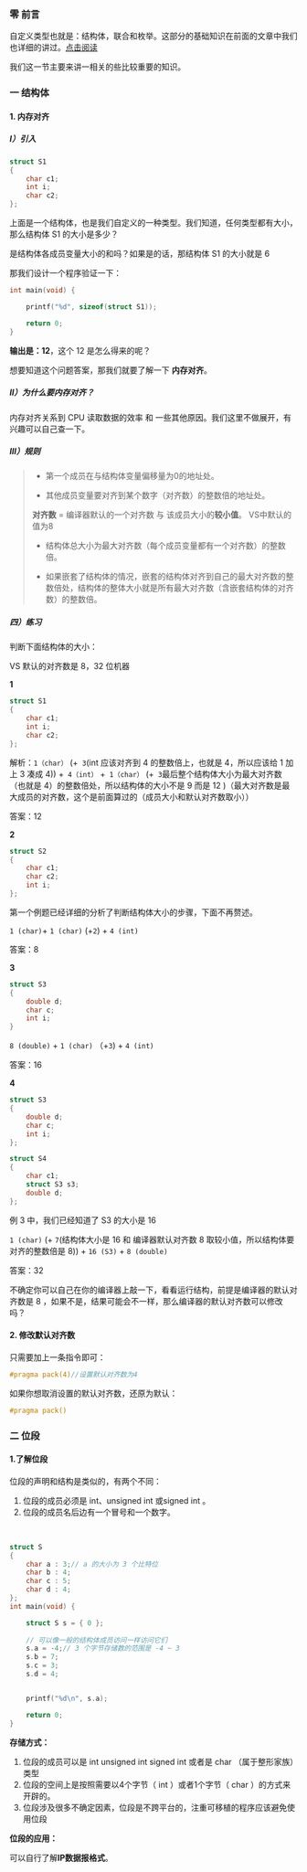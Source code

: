 

### 零 前言

自定义类型也就是：结构体，联合和枚举。这部分的基础知识在前面的文章中我们也详细的讲过。[点击阅读](https://mp.weixin.qq.com/s/NkXZSdM-gnAuG7_jAM8ZiA)

我们这一节主要来讲一相关的些比较重要的知识。



### 一 结构体

#### 1. 内存对齐

##### Ⅰ）引入

```c
struct S1
{
	char c1;
	int i;
	char c2;
};
```

上面是一个结构体，也是我们自定义的一种类型。我们知道，任何类型都有大小，那么结构体 S1 的大小是多少？

是结构体各成员变量大小的和吗？如果是的话，那结构体 S1 的大小就是 6

那我们设计一个程序验证一下：

```c
int main(void) {

	printf("%d", sizeof(struct S1));

	return 0;
}
```

**输出是：12**，这个 12 是怎么得来的呢？

想要知道这个问题答案，那我们就要了解一下 **内存对齐**。

##### Ⅱ）为什么要内存对齐？

内存对齐关系到 CPU 读取数据的效率 和 一些其他原因。我们这里不做展开，有兴趣可以自己查一下。

##### Ⅲ）规则

>- 第一个成员在与结构体变量偏移量为0的地址处。
>
>- 其他成员变量要对齐到某个数字（对齐数）的整数倍的地址处。
>
>**对齐数** = 编译器默认的一个对齐数 与 该成员大小的**较小值**。
>VS中默认的值为8
>
>-  结构体总大小为最大对齐数（每个成员变量都有一个对齐数）的整数倍。
>
>-  如果嵌套了结构体的情况，嵌套的结构体对齐到自己的最大对齐数的整数倍处，结构体的整体大小就是所有最大对齐数（含嵌套结构体的对齐数）的整数倍。  



##### 四）练习

判断下面结构体的大小：

VS 默认的对齐数是 8，32 位机器

**1**

```c
struct S1
{
	char c1;
	int i;
	char c2;
};
```

解析：`1（char）` (+` 3`(int 应该对齐到 4 的整数倍上，也就是 4，所以应该给 1 加上 3 凑成 4)) +` 4（int）` +` 1（char）` (+` 3`最后整个结构体大小为最大对齐数（也就是 4）的整数倍处，所以结构体的大小不是 9 而是 12 )（最大对齐数是最大成员的对齐数，这个是前面算过的（成员大小和默认对齐数取小））

答案：12

**2**

```c
struct S2
{
	char c1;
	char c2;
	int i;
};
```

第一个例题已经详细的分析了判断结构体大小的步骤，下面不再赘述。

`1 (char)`+ `1 (char)` (+`2`) + `4 (int)`

答案：8 

**3**

```c
struct S3
{
	double d;
	char c;
	int i;
}
```

`8 (double)` + `1 (char)` （+`3`) + `4 (int)`

答案：16

**4**

```c
struct S3
{
	double d;
	char c;
	int i;
};

struct S4
{
	char c1;
	struct S3 s3;
	double d;
};
```

例 3 中，我们已经知道了 S3 的大小是 16

`1 (char)` (+ `7`(结构体大小是 16 和 编译器默认对齐数 8 取较小值，所以结构体要对齐的整数倍是 8)) + `16 (S3)` + `8 (double)`

答案：32



不确定你可以自己在你的编译器上敲一下，看看运行结构，前提是编译器的默认对齐数是 8 ，如果不是，结果可能会不一样，那么编译器的默认对齐数可以修改吗？



#### 2. 修改默认对齐数 

只需要加上一条指令即可：

```c
#pragma pack(4)//设置默认对齐数为4
```

如果你想取消设置的默认对齐数，还原为默认：

```c
#pragma pack()
```



### 二 位段

#### 1.了解位段

位段的声明和结构是类似的，有两个不同：

1. 位段的成员必须是 int、unsigned int 或signed int 。
2. 位段的成员名后边有一个冒号和一个数字。  

<br>

```c
struct S
{
	char a : 3;// a 的大小为 3 个比特位
	char b : 4;
	char c : 5;
	char d : 4;
};
int main(void) {

	struct S s = { 0 };
	
	// 可以像一般的结构体成员访问一样访问它们
	s.a = -4;// 3 个字节存储数的范围是 -4 ~ 3
	s.b = 7;
	s.c = 3;
	s.d = 4;


	printf("%d\n", s.a);

	return 0;
}
```



**存储方式：**

1. 位段的成员可以是 int unsigned int signed int 或者是 char （属于整形家族）类型
2. 位段的空间上是按照需要以4个字节（ int ）或者1个字节（ char ）的方式来开辟的。
3. 位段涉及很多不确定因素，位段是不跨平台的，注重可移植的程序应该避免使用位段  



**位段的应用：**

可以自行了解**IP数据报格式**。


